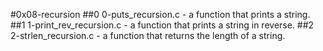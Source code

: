 #0x08-recursion
##0 0-puts_recursion.c - a function that prints a string.
##1 1-print_rev_recursion.c - a function that prints a string in reverse.
##2 2-strlen_recursion.c - a function that returns the length of a string.
